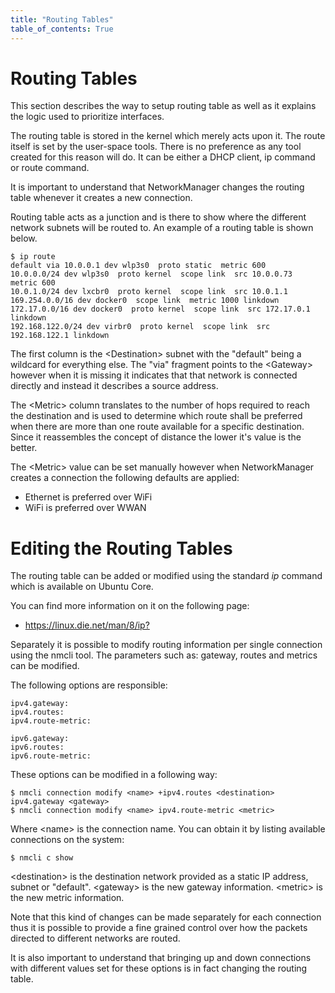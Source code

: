 ```yaml
---
title: "Routing Tables"
table_of_contents: True
---
```


# Routing Tables

This section describes the way to setup routing table as well as it explains the
logic used to prioritize interfaces.

The routing table is stored in the kernel which merely acts upon it. The route
itself is set by the user-space tools. There is no preference as any tool
created for this reason will do. It can be either a DHCP client, ip command or
route command.

It is important to understand that NetworkManager changes the routing table
whenever it creates a new connection.

Routing table acts as a junction and is there to show where the different
network subnets will be routed to. An example of a routing table is shown below.

```
$ ip route
default via 10.0.0.1 dev wlp3s0  proto static  metric 600
10.0.0.0/24 dev wlp3s0  proto kernel  scope link  src 10.0.0.73  metric 600
10.0.1.0/24 dev lxcbr0  proto kernel  scope link  src 10.0.1.1
169.254.0.0/16 dev docker0  scope link  metric 1000 linkdown
172.17.0.0/16 dev docker0  proto kernel  scope link  src 172.17.0.1 linkdown
192.168.122.0/24 dev virbr0  proto kernel  scope link  src 192.168.122.1 linkdown
```

The first column is the &lt;Destination&gt; subnet with the "default" being a
wildcard for everything else. The "via" fragment points to the &lt;Gateway&gt;
however when it is missing it indicates that that network is connected directly
and instead it describes a source address.

The &lt;Metric&gt; column translates to the number of hops required to reach the
destination and is used to determine which route shall be preferred when there
are more than one route available for a specific destination. Since it
reassembles the concept of distance the lower it's value is the better.

The &lt;Metric&gt; value can be set manually however when NetworkManager creates
a connection the following defaults are applied:

* Ethernet is preferred over WiFi
* WiFi is preferred over WWAN

# Editing the Routing Tables

The routing table can be added or modified using the standard *ip* command which
is available on Ubuntu Core.

You can find more information on it on the following page:

* <https://linux.die.net/man/8/ip?>

Separately it is possible to modify routing information per single connection
using the nmcli tool. The parameters such as: gateway, routes and metrics can be
modified.

The following options are responsible:

```
ipv4.gateway:
ipv4.routes:
ipv4.route-metric:

ipv6.gateway:
ipv6.routes:
ipv6.route-metric:
```

These options can be modified in a following way:

```
$ nmcli connection modify <name> +ipv4.routes <destination> ipv4.gateway <gateway>
$ nmcli connection modify <name> ipv4.route-metric <metric>
```

Where &lt;name&gt; is the connection name. You can obtain it by listing
available connections on the system:

```
$ nmcli c show
```

&lt;destination&gt; is the destination network provided as a static IP address,
subnet or "default". &lt;gateway&gt; is the new gateway information.
&lt;metric&gt; is the new metric information.

Note that this kind of changes can be made separately for each connection thus
it is possible to provide a fine grained control over how the packets directed
to different networks are routed.

It is also important to understand that bringing up and down connections with
different values set for these options is in fact changing the routing table.
